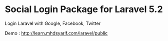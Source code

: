 # Social Login Package for Laravel 5.2
Login Laravel with Google, Facebook, Twitter

Demo : http://learn.mhdsyarif.com/laravel/public
